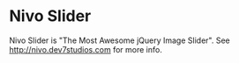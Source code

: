 # Nivo Slider

Nivo Slider is "The Most Awesome jQuery Image Slider". See http://nivo.dev7studios.com for more info.

<script data-gittip-username="gilbitron" data-gittip-widget="button" src="//gttp.co/v1.js"></script>
